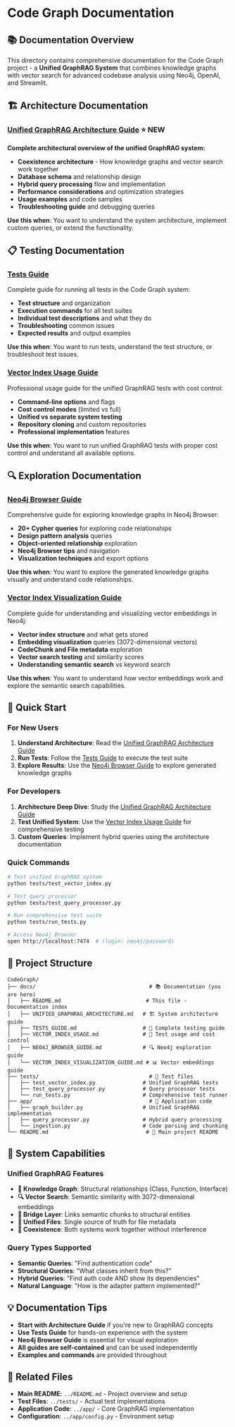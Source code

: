 # Code Graph Documentation

## 📚 **Documentation Overview**

This directory contains comprehensive documentation for the Code Graph project - a **Unified GraphRAG System** that combines knowledge graphs with vector search for advanced codebase analysis using Neo4j, OpenAI, and Streamlit.

## 🏗️ **Architecture Documentation**

### **[Unified GraphRAG Architecture Guide](UNIFIED_GRAPHRAG_ARCHITECTURE.md)** ⭐ **NEW**
**Complete architectural overview of the unified GraphRAG system:**
- **Coexistence architecture** - How knowledge graphs and vector search work together
- **Database schema** and relationship design
- **Hybrid query processing** flow and implementation
- **Performance considerations** and optimization strategies
- **Usage examples** and code samples
- **Troubleshooting guide** and debugging queries

**Use this when**: You want to understand the system architecture, implement custom queries, or extend the functionality.

## 📋 **Testing Documentation**

### **[Tests Guide](TESTS_GUIDE.md)**
Complete guide for running all tests in the Code Graph system:
- **Test structure** and organization
- **Execution commands** for all test suites
- **Individual test descriptions** and what they do
- **Troubleshooting** common issues
- **Expected results** and output examples

**Use this when**: You want to run tests, understand the test structure, or troubleshoot test issues.

### **[Vector Index Usage Guide](VECTOR_INDEX_USAGE.md)**
Professional usage guide for the unified GraphRAG tests with cost control:
- **Command-line options** and flags
- **Cost control modes** (limited vs full)
- **Unified vs separate system testing**
- **Repository cloning** and custom repositories
- **Professional implementation** features

**Use this when**: You want to run unified GraphRAG tests with proper cost control and understand all available options.

## 🔍 **Exploration Documentation**

### **[Neo4j Browser Guide](NEO4J_BROWSER_GUIDE.md)**
Comprehensive guide for exploring knowledge graphs in Neo4j Browser:
- **20+ Cypher queries** for exploring code relationships
- **Design pattern analysis** queries
- **Object-oriented relationship** exploration
- **Neo4j Browser tips** and navigation
- **Visualization techniques** and export options

**Use this when**: You want to explore the generated knowledge graphs visually and understand code relationships.

### **[Vector Index Visualization Guide](VECTOR_INDEX_VISUALIZATION_GUIDE.md)**
Complete guide for understanding and visualizing vector embeddings in Neo4j:
- **Vector index structure** and what gets stored
- **Embedding visualization** queries (3072-dimensional vectors)
- **CodeChunk and File metadata** exploration
- **Vector search testing** and similarity scores
- **Understanding semantic search** vs keyword search

**Use this when**: You want to understand how vector embeddings work and explore the semantic search capabilities.

## 🚀 **Quick Start**

### For New Users
1. **Understand Architecture**: Read the [Unified GraphRAG Architecture Guide](UNIFIED_GRAPHRAG_ARCHITECTURE.md)
2. **Run Tests**: Follow the [Tests Guide](TESTS_GUIDE.md) to execute the test suite
3. **Explore Results**: Use the [Neo4j Browser Guide](NEO4J_BROWSER_GUIDE.md) to explore generated knowledge graphs

### For Developers
1. **Architecture Deep Dive**: Study the [Unified GraphRAG Architecture Guide](UNIFIED_GRAPHRAG_ARCHITECTURE.md)
2. **Test Unified System**: Use the [Vector Index Usage Guide](VECTOR_INDEX_USAGE.md) for comprehensive testing
3. **Custom Queries**: Implement hybrid queries using the architecture documentation

### Quick Commands
```bash
# Test unified GraphRAG system
python tests/test_vector_index.py

# Test query processor
python tests/test_query_processor.py

# Run comprehensive test suite
python tests/run_tests.py

# Access Neo4j Browser
open http://localhost:7474  # (login: neo4j/password)
```

## 🎯 **Project Structure**

```
CodeGraph/
├── docs/                                    # 📚 Documentation (you are here)
│   ├── README.md                           # This file - Documentation index
│   ├── UNIFIED_GRAPHRAG_ARCHITECTURE.md   # 🏗️ System architecture guide
│   ├── TESTS_GUIDE.md                     # 🧪 Complete testing guide
│   ├── VECTOR_INDEX_USAGE.md              # 🔧 Test usage and cost control
│   ├── NEO4J_BROWSER_GUIDE.md             # 🔍 Neo4j exploration guide
│   └── VECTOR_INDEX_VISUALIZATION_GUIDE.md # 📊 Vector embeddings guide
├── tests/                                   # 🧪 Test files
│   ├── test_vector_index.py               # Unified GraphRAG tests
│   ├── test_query_processor.py            # Query processor tests
│   └── run_tests.py                       # Comprehensive test runner
├── app/                                     # 🔧 Application code
│   ├── graph_builder.py                   # Unified GraphRAG implementation
│   ├── query_processor.py                 # Hybrid query processing
│   └── ingestion.py                       # Code parsing and chunking
└── README.md                               # 📖 Main project README
```

## 🔄 **System Capabilities**

### Unified GraphRAG Features
- **🧠 Knowledge Graph**: Structural relationships (Class, Function, Interface)
- **🔍 Vector Search**: Semantic similarity with 3072-dimensional embeddings
- **🌉 Bridge Layer**: Links semantic chunks to structural entities
- **📁 Unified Files**: Single source of truth for file metadata
- **🔄 Coexistence**: Both systems work together without interference

### Query Types Supported
- **Semantic Queries**: "Find authentication code"
- **Structural Queries**: "What classes inherit from this?"
- **Hybrid Queries**: "Find auth code AND show its dependencies"
- **Natural Language**: "How is the adapter pattern implemented?"

## 💡 **Documentation Tips**

- **Start with Architecture Guide** if you're new to GraphRAG concepts
- **Use Tests Guide** for hands-on experience with the system
- **Neo4j Browser Guide** is essential for visual exploration
- **All guides are self-contained** and can be used independently
- **Examples and commands** are provided throughout

## 🔗 **Related Files**

- **Main README**: `../README.md` - Project overview and setup
- **Test Files**: `../tests/` - Actual test implementations
- **Application Code**: `../app/` - Core GraphRAG implementation
- **Configuration**: `../app/config.py` - Environment setup 